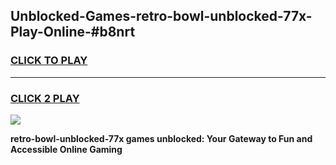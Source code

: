 
## Unblocked-Games-retro-bowl-unblocked-77x-Play-Online-#b8nrt
<h3>
<a href="https://premium.freeplayer.one?title=retro-bowl-unblocked-77x&ref=27F">CLICK TO PLAY</a></h3>
<hr>

<h3>
<a href="https://premium.freeplayer.one?title=retro-bowl-unblocked-77x&ref=27F">CLICK 2 PLAY</a>
  
</h3>

<a href="https://premium.freeplayer.one?title=retro-bowl-unblocked-77x&ref=27F"><img src="https://clearcache.store/games.png"></a>


**retro-bowl-unblocked-77x games unblocked: Your Gateway to Fun and Accessible Online Gaming**
